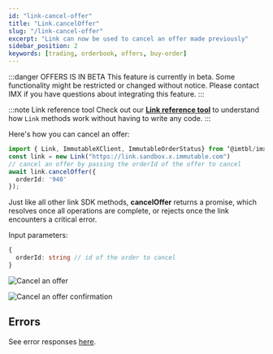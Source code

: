 ```yaml
---
id: "link-cancel-offer"
title: "Link.cancelOffer"
slug: "/link-cancel-offer"
excerpt: "Link can now be used to cancel an offer made previously"
sidebar_position: 2
keywords: [trading, orderbook, offers, buy-order]
---
```


:::danger OFFERS IS IN BETA
This feature is currently in beta. Some functionality might be restricted or changed without notice. Please contact IMX if you have questions about integrating this feature.
:::

:::note Link reference tool
Check out our **[Link reference tool](https://tools.immutable.com/link-reference/)** to understand how `Link` methods work without having to write any code.
:::

Here's how you can cancel an offer:

```typescript
import { Link, ImmutableXClient, ImmutableOrderStatus} from ‘@imtbl/imx-sdk’;
const link = new Link("https://link.sandbox.x.immutable.com")
// cancel an offer by passing the orderId of the offer to cancel
await link.cancelOffer({
  orderId: '940'
});
```

Just like all other link SDK methods, **cancelOffer** returns a promise, which resolves once all operations are complete, or rejects once the link encounters a critical error.

Input parameters:
```typescript
{
  orderId: string // id of the order to cancel
}
```

![Cancel an offer](/img/link-offers/cancel-offer-prompt.png 'Cancel an offer')

![Cancel an offer confirmation](/img/link-offers/cancel-offer-success.png 'Cancel an offer confirmation')

## Errors

See error responses [here](./../link-errors.md#offers).
